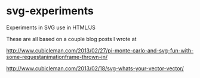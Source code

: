 svg-experiments
===============

Experiments in SVG use in HTML/JS

These are all based on a couple blog posts I wrote at

http://www.cubicleman.com/2013/02/27/pi-monte-carlo-and-svg-fun-with-some-requestanimationframe-thrown-in/

http://www.cubicleman.com/2013/02/18/svg-whats-your-vector-vector/

